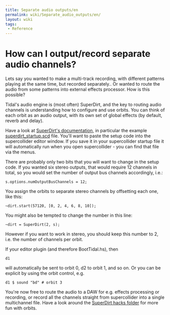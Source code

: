 ```yaml
---
title: Separate audio outputs/en
permalink: wiki/Separate_audio_outputs/en/
layout: wiki
tags:
 - Reference
---
```


<languages/>

# How can I output/record separate audio channels?

Lets say you wanted to make a multi-track recording, with different
patterns playing at the same time, but recorded separately.. Or wanted
to route the audio from some patterns into external effects processor.
How is this possible?

Tidal's audio engine is (most often) SuperDirt, and the key to routing
audio channels is understanding how to configure and use orbits. You can
think of each orbit as an audio output, with its own set of global
effects (by default, reverb and delay).

Have a look at [SuperDirt's
documentation](https://github.com/musikinformatik/SuperDirt), in
particular the example
[superdirt_startup.scd](https://github.com/musikinformatik/SuperDirt/blob/develop/superdirt_startup.scd)
file. You'll want to paste the setup code into the supercollider editor
window. If you save it in your supercollider startup file it will
automatically run when you open supercollider - you can find that file
via the menus.

There are probably only two bits that you will want to change in the
setup code. If you wanted six stereo outputs, that would require 12
channels in total, so you would set the number of output bus channels
accordingly, i.e.:

`s.options.numOutputBusChannels = 12;`

You assign the orbits to separate stereo channels by offsetting each
one, like this:

`~dirt.start(57120, [0, 2, 4, 6, 8, 10]);`

You might also be tempted to change the number in this line:

`~dirt = SuperDirt(2, s);`

However if you want to work in stereo, you should keep this number to 2,
i.e. the number of channels per orbit.

If your editor plugin (and therefore BootTidal.hs), then

    d1

will automatically be sent to orbit 0, d2 to orbit 1, and so on. Or you
can be explicit by using the orbit control, e.g.

    d1 $ sound "bd" # orbit 3

You're now free to route the audio to a DAW for e.g. effects processing
or recording, or record all the channels straight from supercollider
into a single multichannel file. Have a look around the [SuperDirt hacks
folder](https://github.com/musikinformatik/SuperDirt/tree/master/hacks)
for more fun with orbits.
